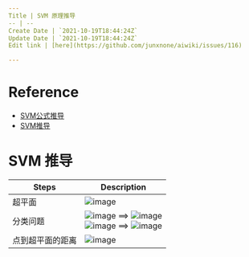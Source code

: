 ```yaml
---
Title | SVM 原理推导
-- | --
Create Date | `2021-10-19T18:44:24Z`
Update Date | `2021-10-19T18:44:24Z`
Edit link | [here](https://github.com/junxnone/aiwiki/issues/116)

---
```

# Reference
- [SVM公式推导](https://zhuanlan.zhihu.com/p/72971967)
- [SVM推导](https://blog.csdn.net/weixin_43804251/article/details/107224506)

#  SVM 推导

Steps | Description
-- | --
超平面 | ![image](https://user-images.githubusercontent.com/2216970/112790555-385a5080-9092-11eb-816f-ecb395fdfb74.png)
分类问题 | ![image](https://user-images.githubusercontent.com/2216970/112790598-4dcf7a80-9092-11eb-8ed4-3125f11995a2.png) ==> ![image](https://user-images.githubusercontent.com/2216970/112789885-af8ee500-9090-11eb-9235-e284332f2354.png) <br> ![image](https://user-images.githubusercontent.com/2216970/112790605-51630180-9092-11eb-92de-b03fa9820256.png) ==> ![image](https://user-images.githubusercontent.com/2216970/112789912-bfa6c480-9090-11eb-8fda-f419d6061b89.png)
点到超平面的距离 | ![image](https://user-images.githubusercontent.com/2216970/112791090-5c6a6180-9093-11eb-9f47-61a9e28057c2.png)

